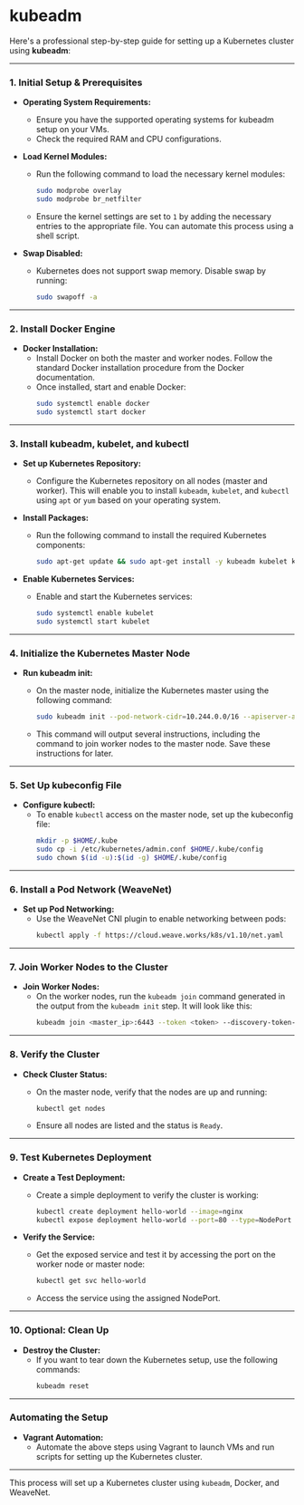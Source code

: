 # **kubeadm**
Here's a professional step-by-step guide for setting up a Kubernetes cluster using **kubeadm**:

---

### **1. Initial Setup & Prerequisites**

- **Operating System Requirements:**
  - Ensure you have the supported operating systems for kubeadm setup on your VMs. 
  - Check the required RAM and CPU configurations.

- **Load Kernel Modules:**
  - Run the following command to load the necessary kernel modules:
    ```bash
    sudo modprobe overlay
    sudo modprobe br_netfilter
    ```
  - Ensure the kernel settings are set to `1` by adding the necessary entries to the appropriate file. You can automate this process using a shell script.

- **Swap Disabled:**
  - Kubernetes does not support swap memory. Disable swap by running:
    ```bash
    sudo swapoff -a
    ```

---

### **2. Install Docker Engine**

- **Docker Installation:**
  - Install Docker on both the master and worker nodes. Follow the standard Docker installation procedure from the Docker documentation.
  - Once installed, start and enable Docker:
    ```bash
    sudo systemctl enable docker
    sudo systemctl start docker
    ```

---

### **3. Install kubeadm, kubelet, and kubectl**

- **Set up Kubernetes Repository:**
  - Configure the Kubernetes repository on all nodes (master and worker). This will enable you to install `kubeadm`, `kubelet`, and `kubectl` using `apt` or `yum` based on your operating system.

- **Install Packages:**
  - Run the following command to install the required Kubernetes components:
    ```bash
    sudo apt-get update && sudo apt-get install -y kubeadm kubelet kubectl
    ```

- **Enable Kubernetes Services:**
  - Enable and start the Kubernetes services:
    ```bash
    sudo systemctl enable kubelet
    sudo systemctl start kubelet
    ```

---

### **4. Initialize the Kubernetes Master Node**

- **Run kubeadm init:**
  - On the master node, initialize the Kubernetes master using the following command:
    ```bash
    sudo kubeadm init --pod-network-cidr=10.244.0.0/16 --apiserver-advertise-address=<master_node_ip>
    ```

  - This command will output several instructions, including the command to join worker nodes to the master node. Save these instructions for later.

---

### **5. Set Up kubeconfig File**

- **Configure kubectl:**
  - To enable `kubectl` access on the master node, set up the kubeconfig file:
    ```bash
    mkdir -p $HOME/.kube
    sudo cp -i /etc/kubernetes/admin.conf $HOME/.kube/config
    sudo chown $(id -u):$(id -g) $HOME/.kube/config
    ```

---

### **6. Install a Pod Network (WeaveNet)**

- **Set up Pod Networking:**
  - Use the WeaveNet CNI plugin to enable networking between pods:
    ```bash
    kubectl apply -f https://cloud.weave.works/k8s/v1.10/net.yaml
    ```

---

### **7. Join Worker Nodes to the Cluster**

- **Join Worker Nodes:**
  - On the worker nodes, run the `kubeadm join` command generated in the output from the `kubeadm init` step. It will look like this:
    ```bash
    kubeadm join <master_ip>:6443 --token <token> --discovery-token-ca-cert-hash sha256:<hash>
    ```

---

### **8. Verify the Cluster**

- **Check Cluster Status:**
  - On the master node, verify that the nodes are up and running:
    ```bash
    kubectl get nodes
    ```

  - Ensure all nodes are listed and the status is `Ready`.

---

### **9. Test Kubernetes Deployment**

- **Create a Test Deployment:**
  - Create a simple deployment to verify the cluster is working:
    ```bash
    kubectl create deployment hello-world --image=nginx
    kubectl expose deployment hello-world --port=80 --type=NodePort
    ```

- **Verify the Service:**
  - Get the exposed service and test it by accessing the port on the worker node or master node:
    ```bash
    kubectl get svc hello-world
    ```

  - Access the service using the assigned NodePort.

---

### **10. Optional: Clean Up**

- **Destroy the Cluster:**
  - If you want to tear down the Kubernetes setup, use the following commands:
    ```bash
    kubeadm reset
    ```

---

### **Automating the Setup**

- **Vagrant Automation:**
  - Automate the above steps using Vagrant to launch VMs and run scripts for setting up the Kubernetes cluster.

---

This process will set up a Kubernetes cluster using `kubeadm`, Docker, and WeaveNet.
